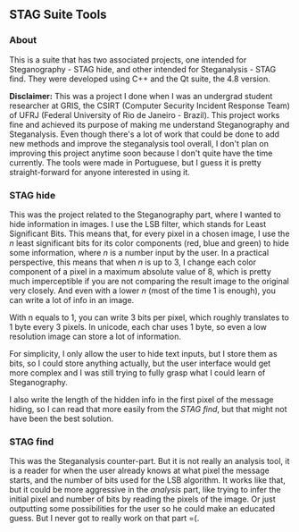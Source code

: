 ## STAG Suite Tools

### About

This is a suite that has two associated projects, one intended for Steganography - STAG hide, and other intended for Steganalysis - STAG find. They were developed using C++ and the Qt suite, the 4.8 version.

**Disclaimer:**
This was a project I done when I was an undergrad student researcher at GRIS, the CSIRT (Computer Security Incident Response Team) of UFRJ (Federal University of Rio de Janeiro - Brazil). This project works fine and achieved its purpose of making me understand Steganography and Steganalysis. Even though there's a lot of work that could be done to add new methods and improve the steganalysis tool overall, I don't plan on improving this project anytime soon because I don't quite have the time currently. The tools were made in Portuguese, but I guess it is pretty straight-forward for anyone interested in using it.

### STAG hide

This was the project related to the Steganography part, where I wanted to hide information in images. I use the LSB filter, which stands for Least Significant Bits. This means that, for every pixel in a chosen image, I use the *n* least significant bits for its color components (red, blue and green) to hide some information, where *n* is a number input by the user. In a practical perspective, this means that when *n* is up to 3, I change each color component of a pixel in a maximum absolute value of 8, which is pretty much imperceptible if you are not comparing the result image to the original very closely. And even with a lower *n* (most of the time 1 is enough), you can write a lot of info in an image.

With n equals to 1, you can write 3 bits per pixel, which roughly translates to 1 byte every 3 pixels. In unicode, each char uses 1 byte, so even a low resolution image can store a lot of information.

For simplicity, I only allow the user to hide text inputs, but I store them as bits, so I could store anything actually, but the user interface would get more complex and I was still trying to fully grasp what I could learn of Steganography.

I also write the length of the hidden info in the first pixel of the message hiding, so I can read that more easily from the *STAG find*, but that might not have been the best solution.

### STAG find

This was the Steganalysis counter-part. But it is not really an analysis tool, it is a reader for when the user already knows at what pixel the message starts, and the number of bits used for the LSB algorithm. It works like that, but it could be more aggressive in the *analysis* part, like trying to infer the initial pixel and number of bits by reading the pixels of the image. Or just outputting some possibilities for the user so he could make an educated guess. But I never got to really work on that part =(.